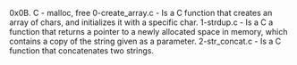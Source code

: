 0x0B. C - malloc, free
0-create_array.c - Is a C function that creates an array of chars, and initializes it with a specific char.
1-strdup.c - Is a C a function that returns a pointer to a newly allocated space in memory, which contains a copy of the string given as a parameter.
2-str_concat.c - Is a C function that concatenates two strings.
